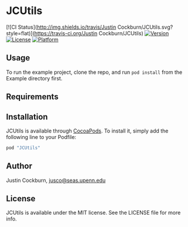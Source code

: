 # JCUtils

[![CI Status](http://img.shields.io/travis/Justin Cockburn/JCUtils.svg?style=flat)](https://travis-ci.org/Justin Cockburn/JCUtils)
[![Version](https://img.shields.io/cocoapods/v/JCUtils.svg?style=flat)](http://cocoapods.org/pods/JCUtils)
[![License](https://img.shields.io/cocoapods/l/JCUtils.svg?style=flat)](http://cocoapods.org/pods/JCUtils)
[![Platform](https://img.shields.io/cocoapods/p/JCUtils.svg?style=flat)](http://cocoapods.org/pods/JCUtils)

## Usage

To run the example project, clone the repo, and run `pod install` from the Example directory first.

## Requirements

## Installation

JCUtils is available through [CocoaPods](http://cocoapods.org). To install
it, simply add the following line to your Podfile:

```ruby
pod "JCUtils"
```

## Author

Justin Cockburn, jusco@seas.upenn.edu

## License

JCUtils is available under the MIT license. See the LICENSE file for more info.
